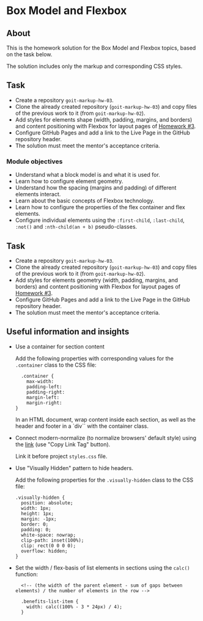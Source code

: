 # Box Model and Flexbox

## About

This is the homework solution for the Box Model and Flexbox topics, based on the task below.

The solution includes only the markup and corresponding CSS styles.

## Task

* Create a repository `goit-markup-hw-03`.
* Clone the already created repository (`goit-markup-hw-03`) and copy files of the previous work to it (from `goit-markup-hw-02`).
* Add styles for elements shape (width, padding, margins, and borders) and content positioning with Flexbox for layout pages of [Homework #3](https://www.figma.com/file/Kr5Q4EVrEAqpOWko4QeEJb/Web-Studio-(Version-4.0)?type=design&node-id=296708-626&t=xehgKGCXNQoohzws-0).
* Configure GitHub Pages and add a link to the Live Page in the GitHub repository header.
* The solution must meet the mentor's acceptance criteria.

### Module objectives

* Understand what a block model is and what it is used for.
* Learn how to configure element geometry.
* Understand how the spacing (margins and padding) of different elements interact.
* Learn about the basic concepts of Flexbox technology.
* Learn how to configure the properties of the flex container and flex elements.
* Configure individual elements using the `:first-child`, `:last-child`, `:not()` and `:nth-child(an + b)` pseudo-classes.

## Task

* Create a repository `goit-markup-hw-03`.
* Clone the already created repository (`goit-markup-hw-03`) and copy files of the previous work to it (from `goit-markup-hw-02`).
* Add styles for elements geometry (width, padding, margins, and borders) and content positioning with Flexbox for layout pages of [Homework #3](https://www.figma.com/file/Kr5Q4EVrEAqpOWko4QeEJb/Web-Studio-(Version-4.0)?type=design&node-id=296708-626&t=xehgKGCXNQoohzws-0).
* Configure GitHub Pages and add a link to the Live Page in the GitHub repository header.
* The solution must meet the mentor's acceptance criteria.

## Useful information and insights

* Use a container for section content

  Add the following properties with corresponding values for the `.container` class to the CSS file:

  ```
    .container { 
      max-width: 
      padding-left:  
      padding-right:  
      margin-left:  
      margin-right:  
  }
  ```

  In an HTML document, wrap content inside each section, as well as the header and footer in a `div`` with the container class.
* Connect modern-normalize (to normalize browsers' default style) using the [link](https://airlock-on-edge.woolf.university/?url=https%3A%2F%2Fcdnjs.com%2Flibraries%2Fmodern-normalize&resourceId=9168ce8c-eb19-4f64-8957-5261bac864ee&studentId=d22df0d2-a53a-49c8-bf11-bc01ca37c314&token=eyJ0eXAiOiJKV1QiLCJhbGciOiJIUzI1NiJ9.eyJpc1ZlcmlmaWVkIjp0cnVlLCJvcmciOnsiaWQiOiIyODU2YWNkMy1jMWUxLTQyMWMtOTg5ZS1jN2RkYmQzMmIyZjIiLCJncm91cHMiOltdfSwia2luZCI6Im9hdXRoIiwic2NvcGUiOiIqIiwiaXNzIjoidXJuOldvb2xmVW5pdmVyc2l0eTpzZXJ2ZXIvc2VydmljZS9hY2Nlc3MiLCJpZCI6ImQyMmRmMGQyLWE1M2EtNDljOC1iZjExLWJjMDFjYTM3YzMxNCIsImlhdCI6MTY5MjAwNDMxNX0.Gn3pEpWfSHgyGSwOSpsVzUwPeKx1pZVzeK8W9yFr7hk) (use "Copy Link Tag" button).
    
  Link it before project `styles.css` file.
* Use "Visually Hidden" pattern to hide headers. 
  
  Add the following properties for the `.visually-hidden` class to the CSS file:

  ```
  .visually-hidden {
    position: absolute;
    width: 1px;
    height: 1px;
    margin: -1px;
    border: 0;
    padding: 0;
    white-space: nowrap;
    clip-path: inset(100%);
    clip: rect(0 0 0 0);
    overflow: hidden;
  }
  ```
* Set the width / flex-basis of list elements in sections using the `calc()` function:
  ```
    <!-- (the width of the parent element - sum of gaps between elements) / the number of elements in the row -->
    
    .benefits-list-item {
      width: calc((100% - 3 * 24px) / 4);
    }
  ```